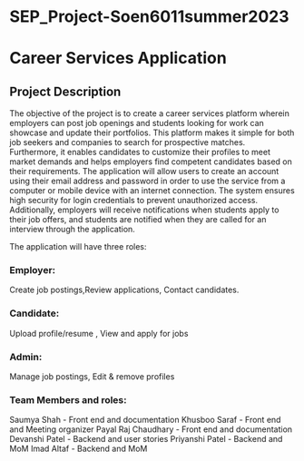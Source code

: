 # SEP_Project-Soen6011summer2023 
# Career Services Application

## Project Description
The objective of the project is to create a career services platform wherein employers can post job openings and students looking for work can showcase and update their portfolios. This platform makes it simple for both job seekers and companies to search for prospective matches. Furthermore, it enables candidates to customize their profiles to meet market demands and helps employers find competent candidates based on their requirements. The application will allow users to create an account using their email address and password in order to use the service from a computer or mobile device with an internet connection. The system ensures high security for login credentials to prevent unauthorized access. Additionally, employers will receive notifications when students apply to their job offers, and students are notified when they are called for an interview through the application.

The application will have three roles:
### Employer:
Create job postings,Review applications, Contact candidates.
### Candidate:
Upload profile/resume , View and apply for jobs
### Admin:
Manage job postings, Edit & remove profiles
### Team Members and roles:
Saumya Shah -  Front end and documentation
Khusboo Saraf - Front end and Meeting organizer 
Payal Raj Chaudhary - Front end and documentation
Devanshi Patel -  Backend and user stories
Priyanshi Patel - Backend  and MoM
Imad Altaf -  Backend and MoM

